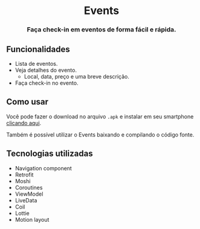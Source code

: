 
<h1 align="center">
  <br>
  Events
  <br>
</h1>

<h3 align="center">
Faça check-in em eventos de forma fácil e rápida.
</h3>

## Funcionalidades

- Lista de eventos.
- Veja detalhes do evento.
    - Local, data, preço e uma breve descrição.
- Faça check-in no evento.

## Como usar

Você pode fazer o download no arquivo `.apk` e instalar em seu smartphone [clicando aqui](https://drive.google.com/file/d/1TgEdTr3OET_xR_MaaT632D3x2PDshMBS/view?usp=sharing).

Também é possível utilizar o Events baixando e compilando o código fonte.

## Tecnologias utilizadas

- Navigation component
- Retrofit
- Moshi
- Coroutines
- ViewModel
- LiveData
- Coil
- Lottie
- Motion layout
